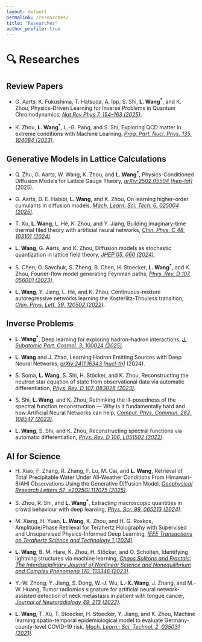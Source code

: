 ```yaml
---
layout: default
permalink: /researches/
title: "Researches"
author_profile: true
---
```



# 🔍 Researches

## Review Papers

+ G. Aarts, K. Fukushima, T. Hatsuda, A. Ipp, S. Shi, **L. Wang<sup>*</sup>**, and K. Zhou, Physics-Driven Learning for Inverse Problems in Quantum Chromodynamics, <a href='https://www.nature.com/articles/s42254-024-00798-x'>*Nat Rev Phys 7, 154–163 (2025)*</a>.

+ K. Zhou, **L. Wang<sup>*</sup>**, L.-G. Pang, and S. Shi, Exploring QCD matter in extreme conditions with Machine Learning, <a href='https://www.sciencedirect.com/science/article/pii/S0146641023000650'>*Prog. Part. Nucl. Phys. 135, 104084 (2023)*</a>.


## Generative Models in Lattice Calculations

+ Q. Zhu, G. Aarts, W. Wang, K. Zhou, and **L. Wang<sup>*</sup>**, Physics-Conditioned Diffusion Models for Lattice Gauge Theory, <a href='https://arxiv.org/abs/2502.05504'>*arXiv:2502.05504 [hep-lat]*</a> (2025).

+ G. Aarts, D. E. Habibi, **L. Wang**, and K. Zhou, On learning higher-order cumulants in diffusion models, <a href='https://iopscience.iop.org/article/10.1088/2632-2153/ac7002'>*Mach. Learn. Sci. Tech. 6, 025004 (2025)*</a>.

+ T. Xu, **L. Wang**, L. He, K. Zhou, and Y. Jiang, Building imaginary-time thermal filed theory with artificial neural networks, <a href='https://iopscience.iop.org/article/10.1088/1674-1137/ad5f80/meta'>*Chin. Phys. C 48, 103101 (2024)*</a>.
+ **L. Wang**, G. Aarts, and K. Zhou, Diffusion models as stochastic quantization in lattice field theory, <a href='https://link.springer.com/article/10.1007/JHEP05(2024)060'>*JHEP 05, 060 (2024)*</a>.
+ S. Chen, O. Savchuk, S. Zheng, B. Chen, H. Stoecker, **L. Wang<sup>*</sup>**, and K. Zhou, Fourier-flow model generating Feynman paths, <a href='https://doi.org/10.1103/PhysRevD.107.056001'>*Phys. Rev. D 107, 056001 (2023)*</a>.
+ **L. Wang**, Y. Jiang, L. He, and K. Zhou, Continuous-mixture autoregressive networks learning the Kosterlitz-Thouless transition, <a href='https://iopscience.iop.org/article/10.1088/0256-307X/39/12/120502'>*Chin. Phys. Lett. 39, 120502 (2022)*</a>.


## Inverse Problems

+ **L. Wang<sup>*</sup>**, Deep learning for exploring hadron–hadron interactions, <a href='https://www.sciencedirect.com/science/article/pii/S3050480525000044'>*J. Subatomic Part. Cosmol. 3, 100024 (2025)*</a>.

+ **L. Wang** and J. Zhao, Learning Hadron Emitting Sources with Deep Neural Networks, <a href='https://arxiv.org/abs/2411.16343'>*arXiv:2411.16343 [nucl-th]*</a> (2024).

+ S. Soma, **L. Wang**, S. Shi, H. Stöcker, and K. Zhou, Reconstructing the neutron star equation of state from observational data via automatic differentiation, <a href='https://doi.org/10.1103/PhysRevD.107.083028'>*Phys. Rev. D 107, 083028 (2023)*</a>.

+ S. Shi, **L. Wang**, and K. Zhou, Rethinking the ill-posedness of the spectral function reconstruction — Why is it fundamentally hard and how Artificial Neural Networks can help, <a href='https://www.sciencedirect.com/science/article/abs/pii/S0010465522002661'>*Comput. Phys. Commun. 282, 108547 (2023)*</a>.

+ **L. Wang**, S. Shi, and K. Zhou, Reconstructing spectral functions via automatic differentiation, <a href='https://doi.org/10.1103/PhysRevD.106.L051502'>*Phys. Rev. D 106, L051502 (2022)*</a>.

## AI for Science

+ H. Xiao, F. Zhang, R. Zhang, F. Lu, M. Cai, and **L. Wang**, Retrieval of Total Precipitable Water Under All-Weather Conditions From Himawari-8/AHI Observations Using the Generative Diffusion Model, <a href='https://onlinelibrary.wiley.com/doi/abs/10.1029/2025GL117075'>*Geophysical Research Letters 52, e2025GL117075 (2025)*</a>.

+ S. Zhou, R. Shi, and **L. Wang<sup>*</sup>**, Extracting macroscopic quantities in crowd behaviour with deep learning, <a href='https://iopscience.iop.org/article/10.1088/1402-4896/ad423e'>*Phys. Scr. 99, 065213 (2024)*</a>.

+ M. Xiang, H. Yuan, **L. Wang**, K. Zhou, and H. G. Roskos, Amplitude/Phase Retrieval for Terahertz Holography with Supervised and Unsupervised Physics-Informed Deep Learning, <a href='https://ieeexplore.ieee.org/document/10379686'>*IEEE Transactions on Terahertz Science and Technology 1 (2024)*</a>.

+ **L. Wang**, B. M. Hare, K. Zhou, H. Stöcker, and O. Scholten, Identifying lightning structures via machine learning, <a href='https://www.sciencedirect.com/science/article/pii/S0960077923002473'>*Chaos Solitons and Fractals: The Interdisciplinary Journal of Nonlinear Science and Nonequilibrium and Complex Phenomena 170, 113346 (2023)*</a>.

+ Y.-W. Zhong, Y. Jiang, S. Dong, W.-J. Wu, **L.-X. Wang**, J. Zhang, and M.-W. Huang, Tumor radiomics signature for artificial neural network-assisted detection of neck metastasis in patient with tongue cancer, <a href='https://doi.org/10.1016/j.neurad.2021.07.006'>*Journal of Neuroradiology 49, 213 (2022)*</a>.

+ **L. Wang**, T. Xu, T. Stoecker, H. Stoecker, Y. Jiang, and K. Zhou, Machine learning spatio-temporal epidemiological model to evaluate Germany-county-level COVID-19 risk, <a href='https://doi.org/10.1088/2632-2153/ac0314'>*Mach. Learn.: Sci. Technol. 2, 035031 (2021)*</a>.
